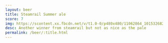 ```yaml
---
layout: beer
title: Steamrail Summer ale
score: 7
img: https://scontent.xx.fbcdn.net/v/t1.0-0/p480x480/11062864_10153268279933745_3157338283510709307_n.jpg?oh=b6b8df0c3f89ec44e4a50bd1377a3401&oe=588B6372
desc: Another winner from steamrail but not as nice as the pale
permalink: /beer/:title.html
---
```

